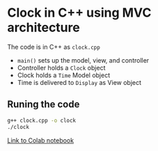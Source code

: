 # Clock in C++ using MVC architecture

The code is in C++ as `clock.cpp` 

* `main()` sets up the model, view, and controller
* Controller holds a `Clock` object
* Clock holds a `Time` Model object
* Time is delivered to `Display` as View object


## Runing the code

```bash
g++ clock.cpp -o clock
./clock
```

[Link to Colab notebook](https://colab.research.google.com/drive/1Wi6Oxl1q_yKlB2IIhmeXwUr2uZGfeAH8?usp=sharing)

